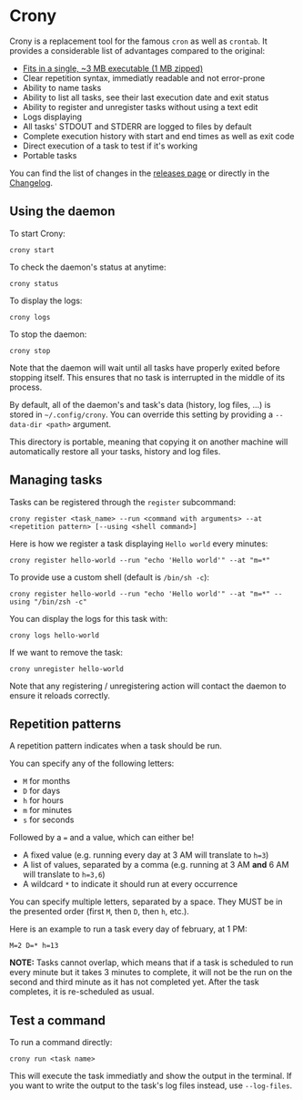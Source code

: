 # Crony

Crony is a replacement tool for the famous `cron` as well as `crontab`. It provides a considerable list of advantages compared to the original:

* [Fits in a single, ~3 MB executable (1 MB zipped)](https://github.com/ClementNerma/Crony/releases/latest)
* Clear repetition syntax, immediatly readable and not error-prone
* Ability to name tasks
* Ability to list all tasks, see their last execution date and exit status
* Ability to register and unregister tasks without using a text edit
* Logs displaying
* All tasks' STDOUT and STDERR are logged to files by default
* Complete execution history with start and end times as well as exit code
* Direct execution of a task to test if it's working
* Portable tasks

You can find the list of changes in the [releases page](https://github.com/ClementNerma/Crony/releases/latest) or directly in the [Changelog](CHANGELOG.md).

## Using the daemon

To start Crony:

```shell
crony start
```

To check the daemon's status at anytime:

```shell
crony status
```

To display the logs:

```shell
crony logs
```

To stop the daemon:

```shell
crony stop
```

Note that the daemon will wait until all tasks have properly exited before stopping itself. This ensures that no task is interrupted in the middle of its process.

By default, all of the daemon's and task's data (history, log files, ...) is stored in `~/.config/crony`. You can override this setting by providing a `--data-dir <path>` argument.

This directory is portable, meaning that copying it on another machine will automatically restore all your tasks, history and log files.

## Managing tasks

Tasks can be registered through the `register` subcommand:

```shell
crony register <task_name> --run <command with arguments> --at <repetition pattern> [--using <shell command>]
```

Here is how we register a task displaying `Hello world` every minutes:

```shell
crony register hello-world --run "echo 'Hello world'" --at "m=*"
```

To provide use a custom shell (default is `/bin/sh -c`):

```shell
crony register hello-world --run "echo 'Hello world'" --at "m=*" --using "/bin/zsh -c"
```

You can display the logs for this task with:

```shell
crony logs hello-world
```

If we want to remove the task:

```shell
crony unregister hello-world
```

Note that any registering / unregistering action will contact the daemon to ensure it reloads correctly.

## Repetition patterns

A repetition pattern indicates when a task should be run.

You can specify any of the following letters:

* `M` for months
* `D` for days
* `h` for hours
* `m` for minutes
* `s` for seconds

Followed by a `=` and a value, which can either be!

* A fixed value (e.g. running every day at 3 AM will translate to `h=3`)
* A list of values, separated by a comma (e.g. running at 3 AM **and** 6 AM will translate to `h=3,6`)
* A wildcard `*` to indicate it should run at every occurrence

You can specify multiple letters, separated by a space. They MUST be in the presented order (first `M`, then `D`, then `h`, etc.).

Here is an example to run a task every day of february, at 1 PM:

```
M=2 D=* h=13
```

**NOTE:** Tasks cannot overlap, which means that if a task is scheduled to run every minute but it takes 3 minutes to complete, it will not be the run on the second and third minute as it has not completed yet. After the task completes, it is re-scheduled as usual.

## Test a command

To run a command directly:

```shell
crony run <task name>
```

This will execute the task immediatly and show the output in the terminal. If you want to write the output to the task's log files instead, use `--log-files`.
